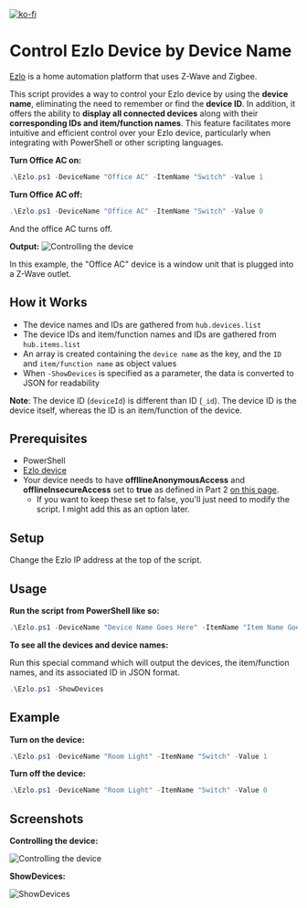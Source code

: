 
[![ko-fi](https://ko-fi.com/img/githubbutton_sm.svg)](https://ko-fi.com/asheroto)
# Control Ezlo Device by Device Name
[Ezlo](https://www.ezlo.com/) is a home automation platform that uses Z-Wave and Zigbee.

This script provides a way to control your Ezlo device by using the **device name**, eliminating the need to remember or find the **device ID**. In addition, it offers the ability to **display all connected devices** along with their **corresponding IDs and item/function names**. This feature facilitates more intuitive and efficient control over your Ezlo device, particularly when integrating with PowerShell or other scripting languages.

**Turn Office AC on:**
```powershell
.\Ezlo.ps1 -DeviceName "Office AC" -ItemName "Switch" -Value 1
```
**Turn Office AC off:**
```powershell
.\Ezlo.ps1 -DeviceName "Office AC" -ItemName "Switch" -Value 0
```
And the office AC turns off.

**Output:**
![Controlling the device](https://github.com/asheroto/EzloDeviceNameControl/assets/49938263/98c942b4-f92d-4875-b213-1fec5fa08002)

In this example, the "Office AC" device is a window unit that is plugged into a Z-Wave outlet.

## How it Works
- The device names and IDs are gathered from `hub.devices.list`
- The device IDs and item/function names and IDs are gathered from `hub.items.list`
- An array is created containing the `device name` as the key, and the `ID` and `item/function name` as object values 
- When `-ShowDevices` is specified as a parameter, the data is converted to JSON for readability

**Note**: The device ID (`deviceId`) is different than ID (`_id`). The device ID is the device itself, whereas the ID is an item/function of the device.

## Prerequisites

- PowerShell
- [Ezlo device](https://www.ezlo.com/)
- Your device needs to have **offllineAnonymousAccess** and **offlineInsecureAccess** set to **true** as defined in Part 2 [on this page](https://support.getvera.com/hc/en-us/articles/360016339799-Ezlo-platform-How-to-use-HTTP-API-commands-aka-Luup-Requests).
	- If you want to keep these set to false, you'll just need to modify the script. I might add this as an option later.

## Setup
Change the Ezlo IP address at the top of the script.

## Usage
**Run the script from PowerShell like so:**
```powershell
.\Ezlo.ps1 -DeviceName "Device Name Goes Here" -ItemName "Item Name Goes Here" -Value Value_Integer_Goes_Here
```
**To see all the devices and device names:**

Run this special command which will output the devices, the item/function names, and its associated ID in JSON format.
```powershell
.\Ezlo.ps1 -ShowDevices
```
## Example
**Turn on the device:**
```powershell
.\Ezlo.ps1 -DeviceName "Room Light" -ItemName "Switch" -Value 1
```
**Turn off the device:**
```powershell
.\Ezlo.ps1 -DeviceName "Room Light" -ItemName "Switch" -Value 0
```

## Screenshots
**Controlling the device:**

![Controlling the device](https://github.com/asheroto/EzloDeviceNameControl/assets/49938263/98c942b4-f92d-4875-b213-1fec5fa08002)

**ShowDevices:**

![ShowDevices](https://github.com/asheroto/EzloDeviceNameControl/assets/49938263/b9f6ec2d-81cd-41e8-b92c-310ea7a283c7)
